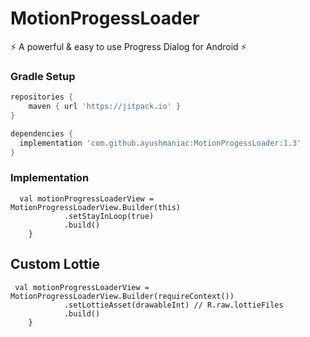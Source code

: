 # MotionProgessLoader

:zap: A powerful & easy to use Progress Dialog for Android :zap:


### Gradle Setup

```gradle
repositories {
    maven { url 'https://jitpack.io' }
}

dependencies {
  implementation 'com.github.ayushmaniac:MotionProgessLoader:1.3'
}
```

### Implementation

```
  val motionProgressLoaderView = MotionProgressLoaderView.Builder(this)
            .setStayInLoop(true)
            .build()
    }
```

## Custom Lottie
```
 val motionProgressLoaderView = MotionProgressLoaderView.Builder(requireContext())
            .setLottieAsset(drawableInt) // R.raw.lottieFiles
            .build()
    }
```
